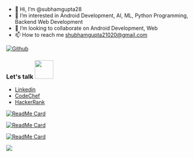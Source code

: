 - 👋 Hi, I’m @subhamgupta28
- 👀 I’m interested in Android Development, AI, ML, Python Programming, Backend Web Development
- 💞️ I’m looking to collaborate on Android Development, Web
- 📫 How to reach me shubhamgupta21020@gmail.com

<!---
subhamgupta28/subhamgupta28 is a ✨ special ✨ repository because its `README.md` (this file) appears on your GitHub profile.
You can click the Preview link to take a look at your changes.
--->

[![Github](https://github-readme-stats.vercel.app/api?username=subhamgupta28&count_private=true&theme=dark&show_icons=true)](https://github.com/subhamgupta28/github-readme-stats)

### Let's talk <img src="https://media1.giphy.com/media/Qyo4wXCuIUNZJ4Qykp/giphy.gif" width="50">
  - [Linkedin](https://www.linkedin.com/in/subham-gupta-6726b91b1/)
  - [CodeChef](https://www.codechef.com/users/shubh_am_28/)
  - [HackerRank](https://www.hackerrank.com/shubham2806)

  
 
[![ReadMe Card](https://github-readme-stats.vercel.app/api/pin/?username=subhamgupta28&repo=RoomiesSaver&theme=tokyonight)](https://github.com/subhamgupta28/RoomiesSaver)

[![ReadMe Card](https://github-readme-stats.vercel.app/api/pin/?username=subhamgupta28&repo=Loan-Management-App&theme=tokyonight)](https://github.com/subhamgupta28/Loan-Management-App)

[![ReadMe Card](https://github-readme-stats.vercel.app/api/pin/?username=subhamgupta28&repo=AI_Doctor&theme=tokyonight)](https://github.com/subhamgupta28/AI_Doctor)



![](https://komarev.com/ghpvc/?username=subhamgupta28&color=blue)
